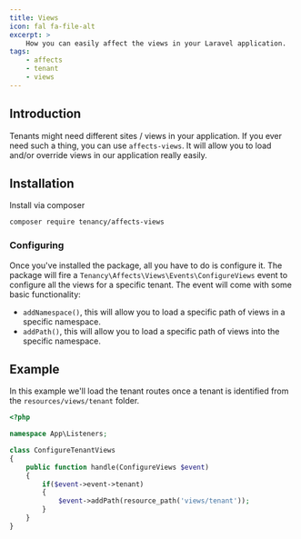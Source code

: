 ```yaml
---
title: Views
icon: fal fa-file-alt
excerpt: >
    How you can easily affect the views in your Laravel application.
tags:
    - affects
    - tenant
    - views
---
```


## Introduction
Tenants might need different sites / views in your application. If you ever need such a thing, you can use `affects-views`. It will allow you to load and/or override views in our application really easily.

## Installation
Install via composer
```bash
composer require tenancy/affects-views
```

### Configuring
Once you've installed the package, all you have to do is configure it. The package will fire a `Tenancy\Affects\Views\Events\ConfigureViews` event to configure all the views for a specific tenant. The event will come with some basic functionality:
- `addNamespace()`, this will allow you to load a specific path of views in a specific namespace.
- `addPath()`, this will allow you to load a specific path of views into the specific namespace.

## Example
In this example we'll load the tenant routes once a tenant is identified from the `resources/views/tenant` folder.
```php
<?php

namespace App\Listeners;

class ConfigureTenantViews
{
    public function handle(ConfigureViews $event)
    {
        if($event->event->tenant)
        {
            $event->addPath(resource_path('views/tenant'));
        }
    }
}
```
